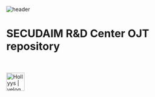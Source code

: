 ![header](https://capsule-render.vercel.app/api?type=waving&color=gradient&height=300&section=header&text=RnD%20OJT%20repo&fontSize=60)
# SECUDAIM R&D Center OJT repository
<br/><br/>
[<img align="left" alt="Hollyys | velog" width="48px" src="https://img.icons8.com/?size=100&id=F6H2fsqXKBwH&format=png&color=000000" />][website]

[website]: [https://velog.io/@imysh578](https://www.notion.so/Sunghan-Shin-889cb5d661c746b68b3378ba76ccdae3?pvs=4)
